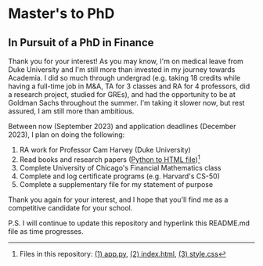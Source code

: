 # Master's to PhD
## In Pursuit of a PhD in Finance
Thank you for your interest! As you may know, I'm on medical leave from Duke University and I'm still more than invested in my journey towards Academia. I did so much through undergrad (e.g. taking 18 credits while having a full-time job in M&A, TA for 3 classes and RA for 4 professors, did a research project, studied for GREs), and had the opportunity to be at Goldman Sachs throughout the summer. I'm taking it slower now, but rest assured, I am still more than ambitious.

Between now (September 2023) and application deadlines (December 2023), I plan on doing the following:

1. RA work for Professor Cam Harvey (Duke University)
2. Read books and research papers ([Python to HTML file](http://127.0.0.1:5000/))[^1]
4. Complete University of Chicago's Financial Mathematics class
5. Complete and log certificate programs (e.g. Harvard's CS-50)
6. Complete a supplementary file for my statement of purpose

Thank you again for your interest, and I hope that you'll find me as a competitive candidate for your school.

P.S. I will continue to update this repository and hyperlink this README.md file as time progresses.
[^1]: Files in this repository: [(1) app.py](app.py), [(2) index.html](index.html), [(3) style.css](stle.css)
